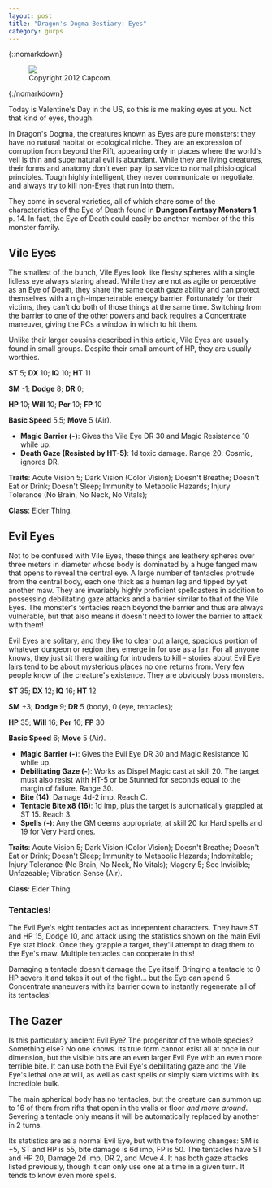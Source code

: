 ```yaml
---
layout: post
title: "Dragon's Dogma Bestiary: Eyes"
category: gurps
---
```


{::nomarkdown}
<figure>
  <img src="{{ "/assets/DDENEMIES.jpg" | absolute_url }}"/>
  <figcaption>Copyright 2012 Capcom.</figcaption>
</figure>
{:/nomarkdown}

Today is Valentine's Day in the US, so this is me making eyes at you. Not that
kind of eyes, though.

In Dragon's Dogma, the creatures known as Eyes are pure monsters: they have no
natural habitat or ecological niche. They are an expression of corruption from
beyond the Rift, appearing only in places where the world's veil is thin and
supernatural evil is abundant. While they are living creatures, their forms and
anatomy don't even pay lip service to normal phisiological principles. Tough
highly intelligent, they never communicate or negotiate, and always try to kill
non-Eyes that run into them.

They come in several varieties, all of which share some of the characteristics
of the Eye of Death found in **Dungeon Fantasy Monsters 1**, p. 14. In fact, the
Eye of Death could easily be another member of the this monster family.

## Vile Eyes

The smallest of the bunch, Vile Eyes look like fleshy spheres with a single
lidless eye always staring ahead. While they are not as agile or perceptive as
an Eye of Death, they share the same death gaze ability and can protect
themselves with a nigh-impenetrable energy barrier. Fortunately for their
victims, they can't do both of those things at the same time. Switching from the
barrier to one of the other powers and back requires a Concentrate maneuver,
giving the PCs a window in which to hit them.

Unlike their larger cousins described in this article, Vile Eyes are usually
found in small groups. Despite their small amount of HP, they are usually
worthies.

**ST** 5; **DX** 10; **IQ** 10; **HT** 11

**SM** -1; **Dodge** 8; **DR** 0;

**HP** 10; **Will** 10; **Per** 10; **FP** 10

**Basic Speed** 5.5; **Move** 5 (Air).

- **Magic Barrier (-)**: Gives the Vile Eye DR 30 and Magic Resistance 10 while
  up.
- **Death Gaze (Resisted by HT-5)**: 1d toxic damage. Range 20. Cosmic, ignores
  DR.

**Traits**: Acute Vision 5; Dark Vision (Color Vision); Doesn't Breathe; Doesn't
Eat or Drink; Doesn't Sleep; Immunity to Metabolic Hazards; Injury Tolerance (No
Brain, No Neck, No Vitals);

**Class**: Elder Thing.

## Evil Eyes

Not to be confused with Vile Eyes, these things are leathery spheres over three
meters in diameter whose body is dominated by a huge fanged maw that opens to
reveal the central eye. A large number of tentacles protrude from the central
body, each one thick as a human leg and tipped by yet another maw. They are
invariably highly proficient spellcasters in addition to possessing debilitating
gaze attacks and a barrier similar to that of the Vile Eyes. The monster's
tentacles reach beyond the barrier and thus are always vulnerable, but that also
means it doesn't need to lower the barrier to attack with them!

Evil Eyes are solitary, and they like to clear out a large, spacious portion of
whatever dungeon or region they emerge in for use as a lair. For all anyone
knows, they just sit there waiting for intruders to kill - stories about Evil
Eye lairs tend to be about mysterious places no one returns from. Very few
people know of the creature's existence. They are obviously boss monsters.

**ST** 35; **DX** 12; **IQ** 16; **HT** 12

**SM** +3; **Dodge** 9; **DR** 5 (body), 0 (eye, tentacles);

**HP** 35; **Will** 16; **Per** 16; **FP** 30

**Basic Speed** 6; **Move** 5 (Air).

- **Magic Barrier (-)**: Gives the Evil Eye DR 30 and Magic Resistance 10 while
  up.
- **Debilitating Gaze (-)**: Works as Dispel Magic cast at skill 20. The target
  must also resist with HT-5 or be Stunned for seconds equal to the margin of
  failure. Range 30.
- **Bite (14)**: Damage 4d-2 imp. Reach C.
- **Tentacle Bite x8 (16)**: 1d imp, plus the target is automatically grappled
  at ST 15. Reach 3.
- **Spells (-)**: Any the GM deems appropriate, at skill 20 for Hard spells and
  19 for Very Hard ones.

**Traits**: Acute Vision 5; Dark Vision (Color Vision); Doesn't Breathe; Doesn't
Eat or Drink; Doesn't Sleep; Immunity to Metabolic Hazards; Indomitable; Injury
Tolerance (No Brain, No Neck, No Vitals); Magery 5; See Invisible; Unfazeable;
Vibration Sense (Air).

**Class**: Elder Thing.

### Tentacles!

The Evil Eye's eight tentacles act as indepentent characters. They have ST and
HP 15, Dodge 10, and attack using the statistics shown on the main Evil Eye stat
block. Once they grapple a target, they'll attempt to drag them to the Eye's
maw. Multiple tentacles can cooperate in this!

Damaging a tentacle doesn't damage the Eye itself. Bringing a tentacle to 0 HP
severs it and takes it out of the fight... but the Eye can spend 5 Concentrate
maneuvers with its barrier down to instantly regenerate all of its tentacles!

## The Gazer

Is this particularly ancient Evil Eye? The progenitor of the whole species?
Something else? No one knows. Its true form cannot exist all at once in our
dimension, but the visible bits are an even larger Evil Eye with an even more
terrible bite. It can use both the Evil Eye's debilitating gaze and the Vile
Eye's lethal one at will, as well as cast spells or simply slam victims with its
incredible bulk.

The main spherical body has no tentacles, but the creature can summon up to 16
of them from rifts that open in the walls or floor _and move around_. Severing a
tentacle only means it will be automatically replaced by another in 2 turns.

Its statistics are as a normal Evil Eye, but with the following changes: SM is
+5, ST and HP is 55, bite damage is 6d imp, FP is 50. The tentacles have ST and
HP 20, Damage 2d imp, DR 2, and Move 4. It has both gaze attacks listed
previously, though it can only use one at a time in a given turn. It tends to
know even more spells.

